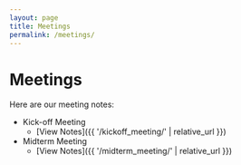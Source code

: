 ```yaml
---
layout: page
title: Meetings
permalink: /meetings/
---
```


# Meetings

Here are our meeting notes:

- Kick-off Meeting
  - [View Notes]({{ '/kickoff_meeting/' | relative_url }})
- Midterm Meeting
  - [View Notes]({{ '/midterm_meeting/' | relative_url }})